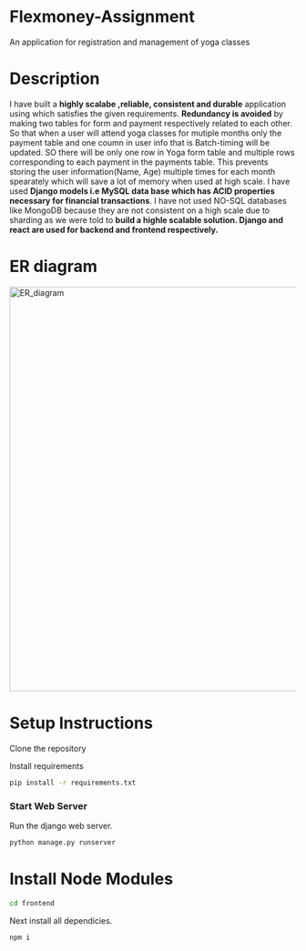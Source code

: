 # Flexmoney-Assignment
An application for registration and management of yoga classes
# Description
I have built a **highly scalabe ,reliable, consistent and durable** application using which satisfies the given requirements. **Redundancy is avoided** by making two tables for form and payment respectively related to each other. So that when a user will attend yoga classes for mutiple months only the payment table and one coumn in user info that is Batch-timing will be updated. SO there will be only one row in Yoga form table and multiple rows corresponding to each payment in the payments table. This prevents storing the user information(Name, Age) multiple times for each month spearately which will save a lot of memory when used at high scale. I have used **Django models i.e MySQL data base which has ACID properties necessary for financial transactions**. I have not used NO-SQL databases like MongoDB because they are not consistent on a high scale due to sharding as we were told to **build a highle scalable solution. Django and react are used for backend and frontend respectively.**
# ER diagram
<img width="711" alt="ER_diagram" src="https://user-images.githubusercontent.com/54476451/207395661-6c9ceb2b-8a48-4639-b5a6-c29f81affe95.png">

# Setup Instructions

Clone the repository

Install requirements
```bash
pip install -r requirements.txt
```
### Start Web Server

Run the django web server.
```bash
python manage.py runserver
```


# Install Node Modules
```bash
cd frontend
```
Next install all dependicies.
```bash
npm i
```
